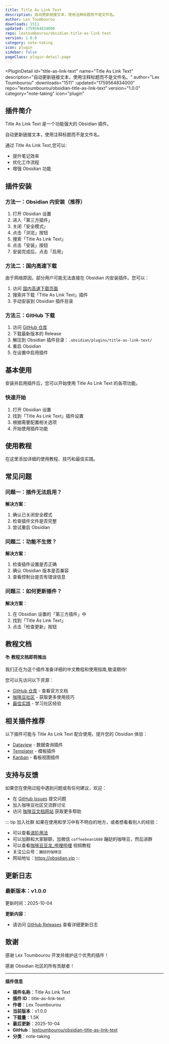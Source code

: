 ```yaml
---
title: Title As Link Text
description: 自动更新链接文本，使用注释标题而不是文件名。
author: Lex Toumbourou
downloads: 1511
updated: 1759564834000
repo: lextoumbourou/obsidian-title-as-link-text
version: 1.0.0
category: note-taking
icon: plugin
sidebar: false
pageClass: plugin-detail-page
---
```


<PluginDetail
  id="title-as-link-text"
  name="Title As Link Text"
  description="自动更新链接文本，使用注释标题而不是文件名。"
  author="Lex Toumbourou"
  :downloads="1511"
  :updated="1759564834000"
  repo="lextoumbourou/obsidian-title-as-link-text"
  version="1.0.0"
  category="note-taking"
  icon="plugin"
>

<!-- AUTO_GENERATED_START -->
## 插件简介

Title As Link Text 是一个功能强大的 Obsidian 插件。

自动更新链接文本，使用注释标题而不是文件名。

通过 Title As Link Text,您可以:

- 提升笔记效率
- 优化工作流程
- 增强 Obsidian 功能

<!-- AUTO_GENERATED_END -->

<!-- AUTO_GENERATED_START -->
## 插件安装

### 方法一：Obsidian 内安装（推荐）

1. 打开 Obsidian 设置
2. 进入「第三方插件」
3. 关闭「安全模式」
4. 点击「浏览」按钮
5. 搜索「Title As Link Text」
6. 点击「安装」按钮
7. 安装完成后，点击「启用」

### 方法二：国内高速下载

由于网络原因，部分用户可能无法直接在 Obsidian 内安装插件。您可以：

1. 访问 [国内高速下载页面](/zh/documentation/obsidian-plugins-download.html)
2. 搜索并下载「Title As Link Text」插件
3. 手动安装到 Obsidian 插件目录

### 方法三：GitHub 下载

1. 访问 [GitHub 仓库](https://github.com/lextoumbourou/obsidian-title-as-link-text)
2. 下载最新版本的 Release
3. 解压到 Obsidian 插件目录：`.obsidian/plugins/title-as-link-text/`
4. 重启 Obsidian
5. 在设置中启用插件

## 基本使用

安装并启用插件后，您可以开始使用 Title As Link Text 的各项功能。

### 快速开始

1. 打开 Obsidian 设置
2. 找到「Title As Link Text」插件设置
3. 根据需要配置相关选项
4. 开始使用插件功能

<!-- AUTO_GENERATED_END -->

<!-- CUSTOM_CONTENT_START:tutorial -->
## 使用教程

在这里添加详细的使用教程、技巧和最佳实践。

<!-- CUSTOM_CONTENT_END:tutorial -->

<!-- SHARED_CONTENT_START -->
## 常见问题

### 问题一：插件无法启用？

**解决方案**：
1. 确认已关闭安全模式
2. 检查插件文件是否完整
3. 尝试重启 Obsidian

### 问题二：功能不生效？

**解决方案**：
1. 检查插件设置是否正确
2. 确认 Obsidian 版本是否兼容
3. 查看控制台是否有错误信息

### 问题三：如何更新插件？

**解决方案**：
1. 在 Obsidian 设置的「第三方插件」中
2. 找到「Title As Link Text」
3. 点击「检查更新」按钮

## 教程文档

📚 **教程文档即将推出**

我们正在为这个插件准备详细的中文教程和使用指南,敬请期待!

您可以先访问以下资源：
- [GitHub 仓库](https://github.com/lextoumbourou/obsidian-title-as-link-text) - 查看官方文档
- [咖啡豆社区](/zh/bases/) - 获取更多使用技巧
- [最佳实践](/zh/best-practices/) - 学习社区经验

## 相关插件推荐

以下插件可能与 Title As Link Text 配合使用，提升您的 Obsidian 体验：

- [Dataview](/zh/plugins/dataview.html) - 数据查询插件
- [Templater](/zh/plugins/templater-obsidian.html) - 模板插件
- [Kanban](/zh/plugins/obsidian-kanban.html) - 看板视图插件

## 支持与反馈

如果您在使用过程中遇到问题或有任何建议，欢迎：

- 在 [GitHub Issues](https://github.com/lextoumbourou/obsidian-title-as-link-text/issues) 提交问题
- 加入咖啡豆社区交流群讨论
- 访问 [咖啡豆文档网站](https://obsidian.vip) 获取更多帮助

::: tip 加入社群
如果在使用和学习中有不明白的地方，或者想看看别人的经验：
- 可以查看[进阶用法](/zh/advanced)
- 可以加群和大家聊聊，加微信 `coffeebean1688` 蹦跶的咖啡豆，然后进群
- 可以查看[咖啡豆豆龙_哔哩哔哩](https://space.bilibili.com/618777356) 视频教程
- 关注公众号：`蹦跶的咖啡豆`
- 网站地址：https://obsidian.vip
:::
<!-- SHARED_CONTENT_END -->

<!-- AUTO_GENERATED_START -->
## 更新日志

### 最新版本：v1.0.0

更新时间：2025-10-04

**更新内容**：
- 请访问 [GitHub Releases](https://github.com/lextoumbourou/obsidian-title-as-link-text/releases) 查看详细更新日志

## 致谢

感谢 Lex Toumbourou 开发并维护这个优秀的插件！

感谢 Obsidian 社区的所有贡献者！

---

**插件信息**
- **插件名称**：Title As Link Text
- **插件 ID**：title-as-link-text
- **作者**：Lex Toumbourou
- **当前版本**：v1.0.0
- **下载量**：1.5K
- **最后更新**：2025-10-04
- **GitHub**：[lextoumbourou/obsidian-title-as-link-text](https://github.com/lextoumbourou/obsidian-title-as-link-text)
- **分类**：note-taking
<!-- AUTO_GENERATED_END -->

</PluginDetail>

